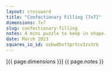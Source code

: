 ```yaml
---
layout: crossword
title: "Confectionary Filling [7x7]"
dimensions: 7x7
slug: confectionary-filling
notes: A mini puzzle to keep in shape.
date: March 2023
squares_io_id: ovbwdhxftprtcv3zv3rb
---
```

[{{ page.dimensions }}] {{ page.notes }}